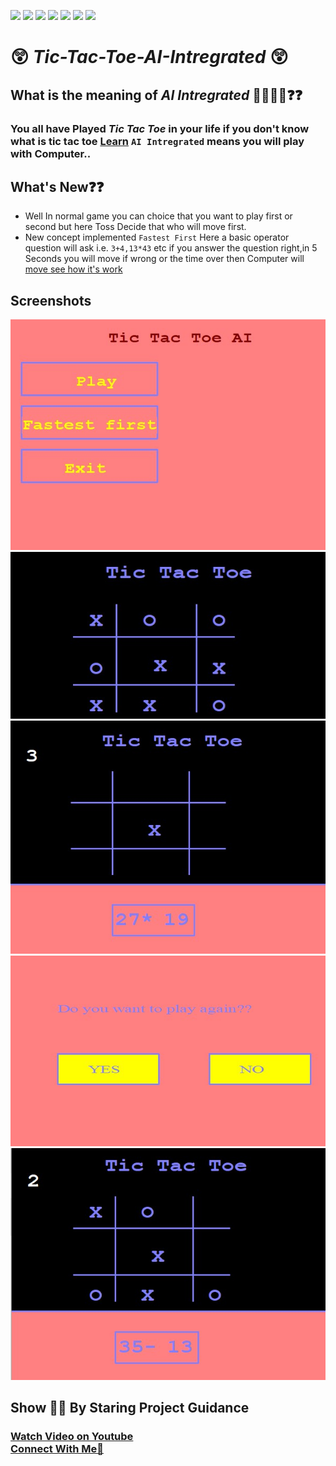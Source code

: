 ![](https://img.shields.io/badge/Welcome-Developers-sliver.svg)
![](https://img.shields.io/badge/Programming_Language-c++-blue.svg)
![](https://img.shields.io/badge/Library-Graphics.h-gold.svg)
![](https://img.shields.io/badge/Platform-Desktop_Development-green.svg)
![](https://img.shields.io/badge/Status-Beta-red.svg)
![](https://img.shields.io/badge/Version-CodeBlocks_20.03-red.svg)
![](https://img.shields.io/badge/Version-1.00.00-blue.svg)

# 😲 **_Tic-Tac-Toe-AI-Intregrated_** 😲

## What is the meaning of _AI Intregrated_ 🙋‍♀️🙋‍♂️❓❓

### You all have Played _Tic Tac Toe_ in your life if you don't know what is tic tac toe [Learn](https://en.wikipedia.org/wiki/Tic-tac-toe) `AI Intregrated` means you will play with Computer..

## What's New❓❓

- Well In normal game you can choice that you want to play first or second but here Toss Decide that who will move first.
- New concept implemented `Fastest First` Here a basic operator question will ask i.e. `3+4,13*43` etc if you answer the question right,in 5 Seconds you will move if wrong or the time over then Computer will [move see how it's work](https://youtu.be/ru3f1rn2mf8)

## Screenshots

<img src="Screenshot/1..jpg" alt="Image" title="Front Look">
<img src="Screenshot/2.jpg" alt="Image" title="Game Board">
<img src="Screenshot/3.jpg" alt="Image" title="Fastest First">
<img src="Screenshot/4.jpg" alt="Image" title="Play Again">
<img src="Screenshot/5.jpg" alt="Image" title="Fastest First">
<h2> Show  💖💖 By Staring Project Guidance</h2>
<h3><a href="https://youtu.be/ru3f1rn2mf8">Watch Video on Youtube</a>
<br>
<a href="https://www.linkedin.com/in/ujjwal-gupta-ug-233543202/">Connect With Me👐</a></h3>
